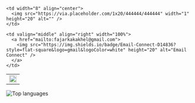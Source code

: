 <table width="360" border="0" cellspacing="0" cellpadding="0">
  <tr>
    <td valign="middle">
      <a href="https://www.linkedin.com/in/fajarkkh/">
        <img src="https://img.shields.io/badge/LinkedIn-Connect-0A66C2?style=flat-square&logo=linkedin&logoColor=white" height="20" alt="LinkedIn Connect" />
      </a>
    </td>

    <td width="8" align="center">
      <img src="https://via.placeholder.com/1x20/444444/444444" width="1" height="20" alt="" />
    </td>

    <td valign="middle" align="right" width="100%">
      <a href="mailto:fajarkakakhel@gmail.com">
        <img src="https://img.shields.io/badge/Email-Connect-D14836?style=flat-square&logo=gmail&logoColor=white" height="20" alt="Email Connect" />
      </a>
    </td>
  </tr>
</table>

<img src="https://github-readme-stats.vercel.app/api/top-langs?username=fajxc&layout=compact&card_width=360&bg_color=000000&title_color=ffffff&text_color=ffffff" alt="Top languages" />
